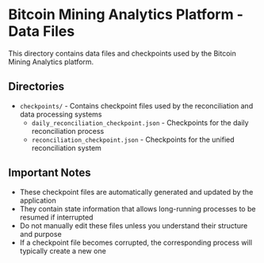 # Bitcoin Mining Analytics Platform - Data Files

This directory contains data files and checkpoints used by the Bitcoin Mining Analytics platform.

## Directories

- `checkpoints/` - Contains checkpoint files used by the reconciliation and data processing systems
  - `daily_reconciliation_checkpoint.json` - Checkpoints for the daily reconciliation process
  - `reconciliation_checkpoint.json` - Checkpoints for the unified reconciliation system

## Important Notes

- These checkpoint files are automatically generated and updated by the application
- They contain state information that allows long-running processes to be resumed if interrupted
- Do not manually edit these files unless you understand their structure and purpose
- If a checkpoint file becomes corrupted, the corresponding process will typically create a new one